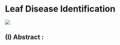 # Leaf Disease Identification

![](https://github.com/CodingWitcher/Leaf_Diseases/blob/master/images_for_readme/promotional_pic.webp)

## (I) Abstract : 

